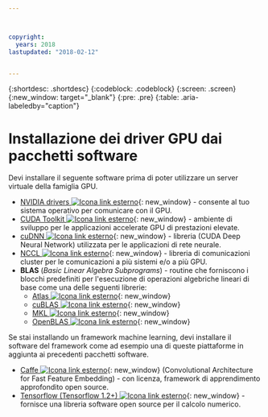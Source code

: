 ```yaml
---



copyright:
  years: 2018
lastupdated: "2018-02-12"


---
```


{:shortdesc: .shortdesc}
{:codeblock: .codeblock}
{:screen: .screen}
{:new_window: target="_blank"}
{:pre: .pre}
{:table: .aria-labeledby="caption"}

# Installazione dei driver GPU dai pacchetti software
Devi installare il seguente software prima di poter utilizzare un server virtuale della famiglia GPU.
* [NVIDIA drivers ![Icona link esterno](../icons/launch-glyph.svg "Icona link esterno")](http://www.nvidia.com/drivers){: new_window} - consente al tuo sistema operativo per comunicare con il GPU.
* [CUDA Toolkit ![Icona link esterno](../icons/launch-glyph.svg "Icona link esterno")](https://docs.nvidia.com/cuda/){: new_window} - ambiente di sviluppo per le applicazioni accelerate GPU di prestazioni elevate.
* [cuDNN ![Icona link esterno](../icons/launch-glyph.svg "Icona link esterno")](https://developer.nvidia.com/cudnn){: new_window} - libreria (CUDA Deep Neural Network) utilizzata per le applicazioni di rete neurale.
* [NCCL ![Icona link esterno](../icons/launch-glyph.svg "Icona link esterno")](http://docs.nvidia.com/deeplearning/sdk/nccl-install-guide/index.html){: new_window} - libreria di comunicazioni cluster per le comunicazioni a più sistemi e/o a più GPU.
* **BLAS** (_Basic Linear Algebra Subprograms_) - routine che forniscono i blocchi predefiniti per l'esecuzione di operazioni algebriche lineari di base come una delle seguenti librerie:
  - [Atlas ![Icona link esterno](../icons/launch-glyph.svg "Icona link esterno")](http://math-atlas.sourceforge.net/atlas_install/){: new_window}
  - [cuBLAS ![Icona link esterno](../icons/launch-glyph.svg "Icona link esterno")](https://developer.nvidia.com/cublas){: new_window}
  - [MKL ![Icona link esterno](../icons/launch-glyph.svg "Icona link esterno")](https://software.intel.com/en-us/mkl-developer-reference-c-blas-and-sparse-blas-routines){: new_window}
  - [OpenBLAS ![Icona link esterno](../icons/launch-glyph.svg "Icona link esterno")](http://www.openblas.net/){: new_window}

Se stai installando un framework machine learning, devi installare il software del framework come ad esempio una di queste piattaforme in aggiunta ai precedenti pacchetti software.
* [Caffe ![Icona link esterno](../icons/launch-glyph.svg "Icona link esterno")](https://www.nvidia.com/en-us/data-center/gpu-accelerated-applications/caffe/){: new_window} (Convolutional Architecture for Fast Feature Embedding) - con licenza, framework di apprendimento approfondito open source.
* [Tensorflow (Tensorflow 1.2+) ![Icona link esterno](../icons/launch-glyph.svg "Icona link esterno")](https://www.tensorflow.org/install/){: new_window} - fornisce una libreria software open source per il calcolo numerico.


